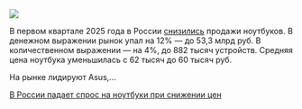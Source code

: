 <!--2025-06-06 14:29:58-->
<div class="yb">
  <div class="rss habr"><img src="https://habrastorage.org/getpro/habr/upload_files/19a/79a/205/19a79a205b66ffc26be7d60da44b188b.png" /><p>В первом квартале 2025 года в России <a href="https://www.kommersant.ru/doc/7776500" rel="noopener noreferrer nofollow">снизились</a> продажи ноутбуков. В денежном выражении рынок упал на 12% — до 53,3 млрд руб. В количественном выражении — на 4%, до 882 тысяч устройств. Средняя цена ноутбука уменьшилась с 62 тысяч до 60 тысяч руб.</p><p>На рынке лидируют Asus,... <p class="titl"><a href="https://habr.com/ru/news/916330/?utm_source=habrahabr&utm_medium=rss&utm_campaign=916330">В России падает спрос на ноутбуки при снижении цен</a></p></div>
</div>
